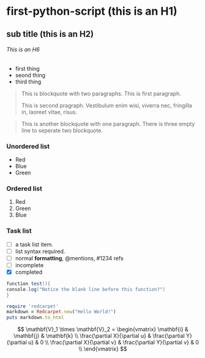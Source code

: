 # first-python-script (this is an H1)
## sub title (this is an H2)
###### This is an H6
- first thing 
- seond thing 
- third thing 

> This is blockquote with two paragraphs. This is first paragraph.
>
> This is second pragraph. Vestibulum enim wisi, viverra nec, fringilla in, laoreet vitae, risus.


> This is another blockquote with one paragraph. There is three empty line to seperate two blockquote.

### Unordered list 
* Red
* Blue 
* Green
>
### Ordered list 
1. Red 
2. Green
3. Blue
>
### Task list
- [ ] a task list item. 
- [ ] list syntax required. 
- [ ] normal **formatting**, @mentions, #1234 refs
- [ ] incomplete 
- [x] completed 
>

```java
function test(){
console.log("Notice the blank line before this function?")
}
```

```ruby 
require 'redcarpet'
markdown = Redcarpet.new("Hello World!")
puts markdown.to_html
```
>
>
>
$$
\mathbf{V}_1 \times \mathbf{V}_2 =  \begin{vmatrix}
\mathbf{i} & \mathbf{j} & \mathbf{k} \\
\frac{\partial X}{\partial u} &  \frac{\partial Y}{\partial u} & 0 \\
\frac{\partial X}{\partial v} &  \frac{\partial Y}{\partial v} & 0 \\
\end{vmatrix}
$$
>
>


